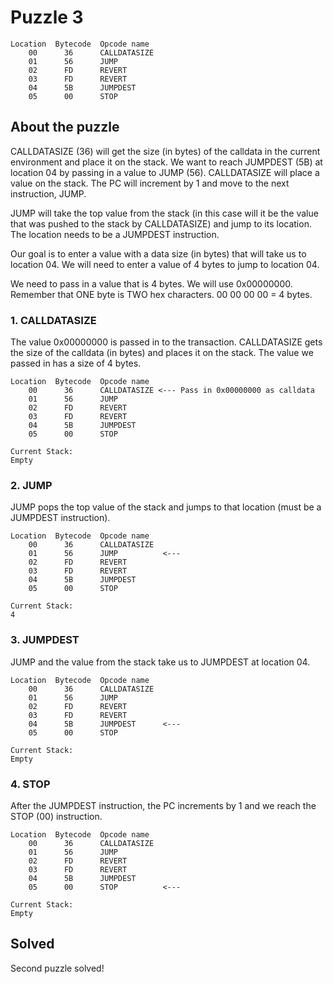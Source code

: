 # Puzzle 3

    Location  Bytecode  Opcode name  
        00      36      CALLDATASIZE
        01      56      JUMP
        02      FD      REVERT
        03      FD      REVERT
        04      5B      JUMPDEST
        05      00      STOP  

## About the puzzle

CALLDATASIZE (36) will get the size (in bytes) of the calldata in the current environment and place it on the stack. We want to reach JUMPDEST (5B) at location 04 by passing in a value to JUMP (56).  CALLDATASIZE will place a value on the stack. The PC will increment by 1 and move to the next instruction, JUMP.

JUMP will take the top value from the stack (in this case will it be the value that was pushed to the stack by CALLDATASIZE) and jump to its location.  The location needs to be a JUMPDEST instruction.

Our goal is to enter a value with a data size (in bytes) that will take us to location 04. We will need to enter a value of 4 bytes to jump to location 04.

We need to pass in a value that is 4 bytes. We will use 0x00000000.  Remember that ONE byte is TWO hex characters. 00 00 00 00 = 4 bytes.

### 1. CALLDATASIZE

The value 0x00000000 is passed in to the transaction.  CALLDATASIZE gets the size of the calldata (in bytes) and places it on the stack.  The value we passed in has a size of 4 bytes.

    Location  Bytecode  Opcode name  
        00      36      CALLDATASIZE <--- Pass in 0x00000000 as calldata
        01      56      JUMP
        02      FD      REVERT
        03      FD      REVERT
        04      5B      JUMPDEST
        05      00      STOP  

    Current Stack:
    Empty

### 2. JUMP

JUMP pops the top value of the stack and jumps to that location (must be a JUMPDEST instruction).

    Location  Bytecode  Opcode name  
        00      36      CALLDATASIZE
        01      56      JUMP          <---
        02      FD      REVERT
        03      FD      REVERT
        04      5B      JUMPDEST
        05      00      STOP  

    Current Stack:
    4


### 3. JUMPDEST

JUMP and the value from the stack take us to JUMPDEST at location 04.

    Location  Bytecode  Opcode name  
        00      36      CALLDATASIZE
        01      56      JUMP          
        02      FD      REVERT
        03      FD      REVERT
        04      5B      JUMPDEST      <---
        05      00      STOP  

    Current Stack:
    Empty

### 4. STOP

After the JUMPDEST instruction, the PC increments by 1 and we reach the STOP (00) instruction.  


    Location  Bytecode  Opcode name  
        00      36      CALLDATASIZE
        01      56      JUMP          
        02      FD      REVERT
        03      FD      REVERT
        04      5B      JUMPDEST      
        05      00      STOP          <---

    Current Stack:
    Empty

## Solved

Second puzzle solved!
